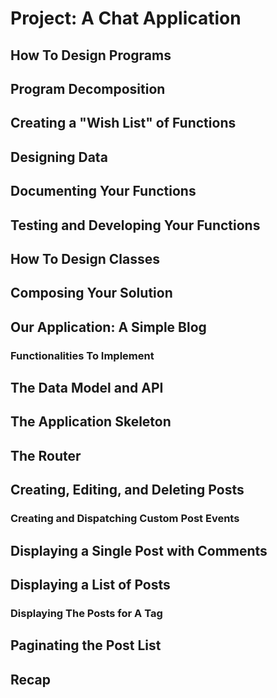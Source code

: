 # Project: A Chat Application

## How To Design Programs

## Program Decomposition

## Creating a "Wish List" of Functions

## Designing Data

## Documenting Your Functions

## Testing and Developing Your Functions

## How To Design Classes

## Composing Your Solution

## Our Application: A Simple Blog

### Functionalities To Implement

## The Data Model and API

## The Application Skeleton

## The Router

## Creating, Editing, and Deleting Posts

### Creating and Dispatching Custom Post Events

## Displaying a Single Post with Comments

## Displaying a List of Posts

### Displaying The Posts for A Tag

## Paginating the Post List

## Recap
